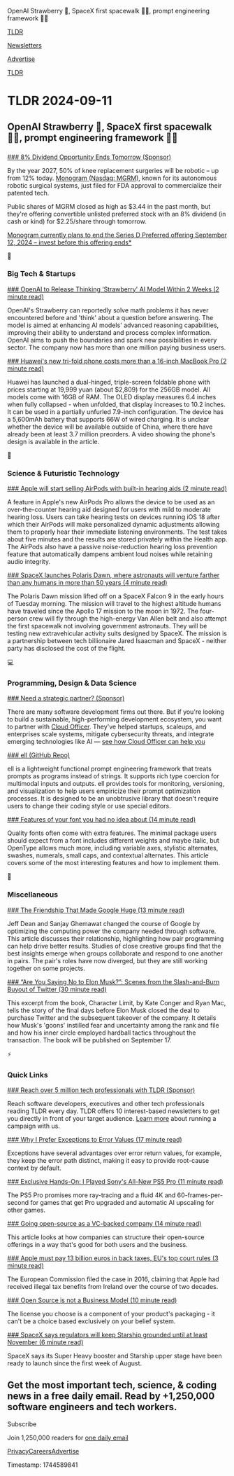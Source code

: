 OpenAI Strawberry 🍓, SpaceX first spacewalk 🧑‍🚀, prompt engineering framework 👨‍💻

[TLDR](/)

[Newsletters](/newsletters)

[Advertise](https://advertise.tldr.tech/)

[TLDR](/)

# TLDR 2024-09-11

## OpenAI Strawberry 🍓, SpaceX first spacewalk 🧑‍🚀, prompt engineering framework 👨‍💻

### 

[### 8% Dividend Opportunity Ends Tomorrow (Sponsor)](https://monogramtechnologies.com/?utm_source=dmrmonogramlandingpage&amp;utm_medium=partnership30-362_09-11&amp;tnames=partnership30-362_09-11_18115076262)

By the year 2027, 50% of knee replacement surgeries will be robotic – up from 12% today. [Monogram (Nasdaq: MGRM)](https://monogramtechnologies.com/?utm_source=dmrmonogramlandingpage&utm_medium=partnership30-362_09-11&tnames=partnership30-362_09-11_18115076262), known for its autonomous robotic surgical systems, just filed for FDA approval to commercialize their patented tech.

Public shares of MGRM closed as high as $3.44 in the past month, but they're offering convertible unlisted preferred stock with an 8% dividend (in cash or kind) for $2.25/share through tomorrow.

[Monogram currently plans to end the Series D Preferred offering September 12, 2024 – invest before this offering ends\*](https://monogramtechnologies.com/?utm_source=dmrmonogramlandingpage&utm_medium=partnership30-362_09-11&tnames=partnership30-362_09-11_18115076262)

📱

### Big Tech & Startups

[### OpenAI to Release Thinking ‘Strawberry' AI Model Within 2 Weeks (2 minute read)](https://www.pymnts.com/news/artificial-intelligence/2024/openai-release-strawberry-ai-model-within-2-weeks/?utm_source=tldrnewsletter)

OpenAI's Strawberry can reportedly solve math problems it has never encountered before and 'think' about a question before answering. The model is aimed at enhancing AI models' advanced reasoning capabilities, improving their ability to understand and process complex information. OpenAI aims to push the boundaries and spark new possibilities in every sector. The company now has more than one million paying business users.

[### Huawei's new tri-fold phone costs more than a 16-inch MacBook Pro (2 minute read)](https://www.theverge.com/2024/9/10/24240700/huawei-mate-xt-ultimate-design-tri-fold-price-launch?utm_source=tldrnewsletter)

Huawei has launched a dual-hinged, triple-screen foldable phone with prices starting at 19,999 yuan (about $2,809) for the 256GB model. All models come with 16GB of RAM. The OLED display measures 6.4 inches when fully collapsed - when unfolded, that display increases to 10.2 inches. It can be used in a partially unfurled 7.9-inch configuration. The device has a 5,600mAh battery that supports 66W of wired charging. It is unclear whether the device will be available outside of China, where there have already been at least 3.7 million preorders. A video showing the phone's design is available in the article.

🚀

### Science & Futuristic Technology

[### Apple will start selling AirPods with built-in hearing aids (2 minute read)](https://www.nbcnews.com/business/consumer/apple-will-start-selling-airpods-built-hearing-aids-rcna170293?utm_source=tldrnewsletter)

A feature in Apple's new AirPods Pro allows the device to be used as an over-the-counter hearing aid designed for users with mild to moderate hearing loss. Users can take hearing tests on devices running iOS 18 after which their AirPods will make personalized dynamic adjustments allowing them to properly hear their immediate listening environments. The test takes about five minutes and the results are stored privately within the Health app. The AirPods also have a passive noise-reduction hearing loss prevention feature that automatically dampens ambient loud noises while retaining audio integrity.

[### SpaceX launches Polaris Dawn, where astronauts will venture farther than any humans in more than 50 years (4 minute read)](https://techcrunch.com/2024/09/10/spacex-launches-polaris-dawn-where-astronauts-will-venture-further-than-any-humans-in-more-than-50-years/?utm_source=tldrnewsletter)

The Polaris Dawn mission lifted off on a SpaceX Falcon 9 in the early hours of Tuesday morning. The mission will travel to the highest altitude humans have traveled since the Apollo 17 mission to the moon in 1972. The four-person crew will fly through the high-energy Van Allen belt and also attempt the first spacewalk not involving government astronauts. They will be testing new extravehicular activity suits designed by SpaceX. The mission is a partnership between tech billionaire Jared Isaacman and SpaceX - neither party has disclosed the cost of the flight.

💻

### Programming, Design & Data Science

[### Need a strategic partner? (Sponsor)](https://www.cloudofficer.ca/?utm_source=tldrnewsletter)

There are many software development firms out there. But if you're looking to build a sustainable, high-performing development ecosystem, you want to partner with [Cloud Officer](https://www.cloudofficer.ca/?utm_source=tldrnewsletter). They've helped startups, scaleups, and enterprises scale systems, mitigate cybersecurity threats, and integrate emerging technologies like AI — [see how Cloud Officer can help you](https://www.cloudofficer.ca/?utm_source=tldrnewsletter)

[### ell (GitHub Repo)](https://github.com/MadcowD/ell?utm_source=tldrnewsletter)

ell is a lightweight functional prompt engineering framework that treats prompts as programs instead of strings. It supports rich type coercion for multimodal inputs and outputs. ell provides tools for monitoring, versioning, and visualization to help users empiricize their prompt optimization processes. It is designed to be an unobtrusive library that doesn't require users to change their coding style or use special editors.

[### Features of your font you had no idea about (14 minute read)](https://sinja.io/blog/get-maximum-out-of-your-font?utm_source=tldrnewsletter)

Quality fonts often come with extra features. The minimal package users should expect from a font includes different weights and maybe italic, but OpenType allows much more, including variable axes, stylistic alternates, swashes, numerals, small caps, and contextual alternates. This article covers some of the most interesting features and how to implement them.

🎁

### Miscellaneous

[### The Friendship That Made Google Huge (13 minute read)](https://www.newyorker.com/magazine/2018/12/10/the-friendship-that-made-google-huge?utm_source=tldrnewsletter)

Jeff Dean and Sanjay Ghemawat changed the course of Google by optimizing the computing power the company needed through software. This article discusses their relationship, highlighting how pair programming can help drive better results. Studies of close creative groups find that the best insights emerge when groups collaborate and respond to one another in pairs. The pair's roles have now diverged, but they are still working together on some projects.

[### “Are You Saying No to Elon Musk?”: Scenes from the Slash-and-Burn Buyout of Twitter (30 minute read)](https://www.vanityfair.com/news/story/elon-musk-twitter-buyout?utm_source=tldrnewsletter)

This excerpt from the book, Character Limit, by Kate Conger and Ryan Mac, tells the story of the final days before Elon Musk closed the deal to purchase Twitter and the subsequent takeover of the company. It details how Musk's 'goons' instilled fear and uncertainty among the rank and file and how his inner circle employed hardball tactics throughout the transaction. The book will be published on September 17.

⚡

### Quick Links

[### Reach over 5 million tech professionals with TLDR (Sponsor)](https://advertise.tldr.tech/?utm_source=tldr&amp;utm_medium=newsletter&amp;utm_campaign=quicklinks09112024)

Reach software developers, executives and other tech professionals reading TLDR every day. TLDR offers 10 interest-based newsletters to get you directly in front of your target audience. [Learn more](https://advertise.tldr.tech/?utm_source=tldr&utm_medium=newsletter&utm_campaign=quicklinks09112024) about running a campaign with us.

[### Why I Prefer Exceptions to Error Values (17 minute read)](https://cedardb.com/blog/exceptions_vs_errors/?utm_source=tldrnewsletter)

Exceptions have several advantages over error return values, for example, they keep the error path distinct, making it easy to provide root-cause context by default.

[### Exclusive Hands-On: I Played Sony's All-New PS5 Pro (11 minute read)](https://www.cnet.com/tech/gaming/exclusive-hands-on-i-played-sonys-all-new-ps5-pro/?utm_source=tldrnewsletter)

The PS5 Pro promises more ray-tracing and a fluid 4K and 60-frames-per-second for games that get Pro upgraded and automatic AI upscaling for other games.

[### Going open-source as a VC-backed company (14 minute read)](https://briefer.cloud/blog/posts/open-source-strategy/?utm_source=tldrnewsletter)

This article looks at how companies can structure their open-source offerings in a way that's good for both users and the business.

[### Apple must pay 13 billion euros in back taxes, EU's top court rules (3 minute read)](https://www.cnbc.com/2024/09/10/apple-loses-eu-court-battle-over-13-billion-euro-tax-bill-in-ireland.html?utm_source=tldrnewsletter)

The European Commission filed the case in 2016, claiming that Apple had received illegal tax benefits from Ireland over the course of two decades.

[### Open Source is not a Business Model (10 minute read)](https://cra.mr/open-source-is-not-a-business-model/?utm_source=tldrnewsletter)

The license you choose is a component of your product's packaging - it can't be a choice based exclusively on your belief system.

[### SpaceX says regulators will keep Starship grounded until at least November (6 minute read)](https://arstechnica.com/space/2024/09/spacex-says-regulators-will-keep-starship-grounded-until-at-least-november/?utm_source=tldrnewsletter)

SpaceX says its Super Heavy booster and Starship upper stage have been ready to launch since the first week of August.

## Get the most important tech, science, & coding news in a free daily email. Read by +1,250,000 software engineers and tech workers.

Subscribe

Join 1,250,000 readers for [one daily email](/api/latest/tech)

[Privacy](/privacy)[Careers](https://jobs.ashbyhq.com/tldr.tech)[Advertise](/tech/advertise)

Timestamp: 1744589841
